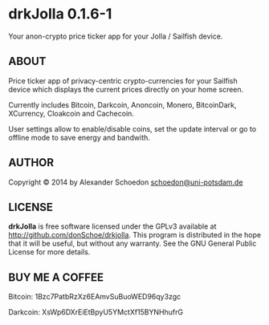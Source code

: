 drkJolla 0.1.6-1
================

Your anon-crypto price ticker app for your Jolla / Sailfish device.


ABOUT
-----

Price ticker app of privacy-centric crypto-currencies for your Sailfish device
which displays the current prices directly on your home screen.

Currently includes Bitcoin, Darkcoin, Anoncoin, Monero, BitcoinDark, XCurrency,
Cloakcoin and Cachecoin.

User settings allow to enable/disable coins, set the update interval or go to
offline mode to save energy and bandwith.


AUTHOR
------

Copyright © 2014 by Alexander Schoedon <schoedon@uni-potsdam.de>


LICENSE
-------

**drkJolla** is free software licensed under the GPLv3 available at
http://github.com/donSchoe/drkjolla. This program is distributed in the hope
that it will be useful, but without any warranty. See the GNU General Public
License for more details.


BUY ME A COFFEE
---------------

Bitcoin: 1Bzc7PatbRzXz6EAmvSuBuoWED96qy3zgc

Darkcoin: XsWp6DXrEiEtBpyU5YMctXf15BYNHhufrG
